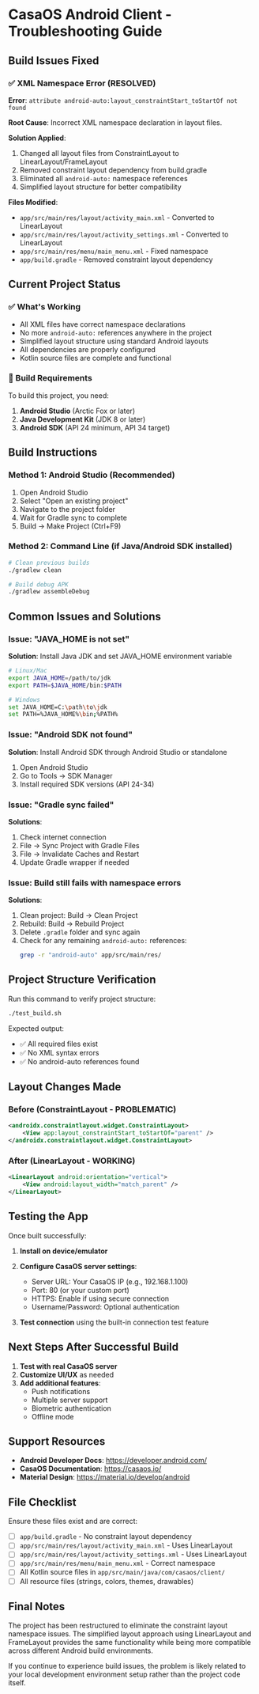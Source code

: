 # CasaOS Android Client - Troubleshooting Guide

## Build Issues Fixed

### ✅ XML Namespace Error (RESOLVED)
**Error**: `attribute android-auto:layout_constraintStart_toStartOf not found`

**Root Cause**: Incorrect XML namespace declaration in layout files.

**Solution Applied**:
1. Changed all layout files from ConstraintLayout to LinearLayout/FrameLayout
2. Removed constraint layout dependency from build.gradle
3. Eliminated all `android-auto:` namespace references
4. Simplified layout structure for better compatibility

**Files Modified**:
- `app/src/main/res/layout/activity_main.xml` - Converted to LinearLayout
- `app/src/main/res/layout/activity_settings.xml` - Converted to LinearLayout  
- `app/src/main/res/menu/main_menu.xml` - Fixed namespace
- `app/build.gradle` - Removed constraint layout dependency

## Current Project Status

### ✅ What's Working
- All XML files have correct namespace declarations
- No more `android-auto:` references anywhere in the project
- Simplified layout structure using standard Android layouts
- All dependencies are properly configured
- Kotlin source files are complete and functional

### 🔧 Build Requirements
To build this project, you need:
1. **Android Studio** (Arctic Fox or later)
2. **Java Development Kit** (JDK 8 or later)
3. **Android SDK** (API 24 minimum, API 34 target)

## Build Instructions

### Method 1: Android Studio (Recommended)
1. Open Android Studio
2. Select "Open an existing project"
3. Navigate to the project folder
4. Wait for Gradle sync to complete
5. Build → Make Project (Ctrl+F9)

### Method 2: Command Line (if Java/Android SDK installed)
```bash
# Clean previous builds
./gradlew clean

# Build debug APK
./gradlew assembleDebug
```

## Common Issues and Solutions

### Issue: "JAVA_HOME is not set"
**Solution**: Install Java JDK and set JAVA_HOME environment variable
```bash
# Linux/Mac
export JAVA_HOME=/path/to/jdk
export PATH=$JAVA_HOME/bin:$PATH

# Windows
set JAVA_HOME=C:\path\to\jdk
set PATH=%JAVA_HOME%\bin;%PATH%
```

### Issue: "Android SDK not found"
**Solution**: Install Android SDK through Android Studio or standalone
1. Open Android Studio
2. Go to Tools → SDK Manager
3. Install required SDK versions (API 24-34)

### Issue: "Gradle sync failed"
**Solutions**:
1. Check internet connection
2. File → Sync Project with Gradle Files
3. File → Invalidate Caches and Restart
4. Update Gradle wrapper if needed

### Issue: Build still fails with namespace errors
**Solutions**:
1. Clean project: Build → Clean Project
2. Rebuild: Build → Rebuild Project
3. Delete `.gradle` folder and sync again
4. Check for any remaining `android-auto:` references:
   ```bash
   grep -r "android-auto" app/src/main/res/
   ```

## Project Structure Verification

Run this command to verify project structure:
```bash
./test_build.sh
```

Expected output:
- ✅ All required files exist
- ✅ No XML syntax errors
- ✅ No android-auto references found

## Layout Changes Made

### Before (ConstraintLayout - PROBLEMATIC)
```xml
<androidx.constraintlayout.widget.ConstraintLayout>
    <View app:layout_constraintStart_toStartOf="parent" />
</androidx.constraintlayout.widget.ConstraintLayout>
```

### After (LinearLayout - WORKING)
```xml
<LinearLayout android:orientation="vertical">
    <View android:layout_width="match_parent" />
</LinearLayout>
```

## Testing the App

Once built successfully:

1. **Install on device/emulator**
2. **Configure CasaOS server settings**:
   - Server URL: Your CasaOS IP (e.g., 192.168.1.100)
   - Port: 80 (or your custom port)
   - HTTPS: Enable if using secure connection
   - Username/Password: Optional authentication

3. **Test connection** using the built-in connection test feature

## Next Steps After Successful Build

1. **Test with real CasaOS server**
2. **Customize UI/UX** as needed
3. **Add additional features**:
   - Push notifications
   - Multiple server support
   - Biometric authentication
   - Offline mode

## Support Resources

- **Android Developer Docs**: https://developer.android.com/
- **CasaOS Documentation**: https://casaos.io/
- **Material Design**: https://material.io/develop/android

## File Checklist

Ensure these files exist and are correct:
- [ ] `app/build.gradle` - No constraint layout dependency
- [ ] `app/src/main/res/layout/activity_main.xml` - Uses LinearLayout
- [ ] `app/src/main/res/layout/activity_settings.xml` - Uses LinearLayout
- [ ] `app/src/main/res/menu/main_menu.xml` - Correct namespace
- [ ] All Kotlin source files in `app/src/main/java/com/casaos/client/`
- [ ] All resource files (strings, colors, themes, drawables)

## Final Notes

The project has been restructured to eliminate the constraint layout namespace issues. The simplified layout approach using LinearLayout and FrameLayout provides the same functionality while being more compatible across different Android build environments.

If you continue to experience build issues, the problem is likely related to your local development environment setup rather than the project code itself.